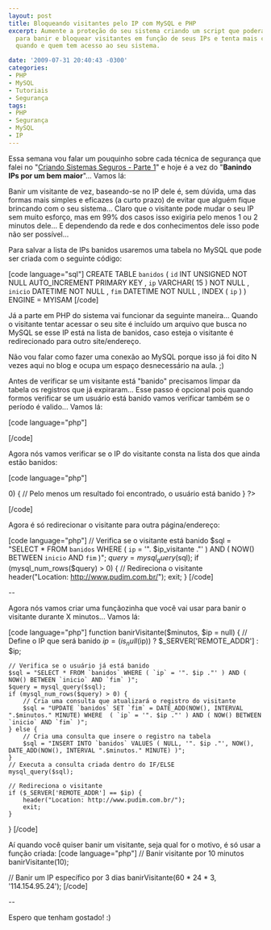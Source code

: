 ```yaml
---
layout: post
title: Bloqueando visitantes pelo IP com MySQL e PHP
excerpt: Aumente a proteção do seu sistema criando um script que poderá ser usado
  para banir e bloquear visitantes em função de seus IPs e tenta mais controle sobre
  quando e quem tem acesso ao seu sistema.

date: '2009-07-31 20:40:43 -0300'
categories:
- PHP
- MySQL
- Tutoriais
- Segurança
tags:
- PHP
- Segurança
- MySQL
- IP
---
```

Essa semana vou falar um pouquinho sobre cada técnica de segurança que falei no "[Criando Sistemas Seguros - Parte 1](/criando-sistemas-seguros-parte-1)" e hoje é a vez do "<strong>Banindo IPs por um bem maior</strong>"... Vamos lá:

Banir um visitante de vez, baseando-se no IP dele é, sem dúvida, uma das formas mais simples e eficazes (a curto prazo) de evitar que alguém fique brincando com o seu sistema... Claro que o visitante pode mudar o seu IP sem muito esforço, mas em 99% dos casos isso exigiria pelo menos 1 ou 2 minutos dele... E dependendo da rede e dos conhecimentos dele isso pode não ser possível...

Para salvar a lista de IPs banidos usaremos uma tabela no MySQL que pode ser criada com o seguinte código:


[code language="sql"]
CREATE TABLE `banidos` (
	`id` INT UNSIGNED NOT NULL AUTO_INCREMENT PRIMARY KEY ,
	`ip` VARCHAR( 15 ) NOT NULL ,
	`inicio` DATETIME NOT NULL ,
	`fim` DATETIME NOT NULL ,
	INDEX ( `ip` )
) ENGINE = MYISAM
[/code]

Já a parte em PHP do sistema vai funcionar da seguinte maneira... Quando o visitante tentar acessar o seu site é incluído um arquivo que busca no MySQL se esse IP está na lista de banidos, caso esteja o visitante é redirecionado para outro site/endereço.

Não vou falar como fazer uma conexão ao MySQL porque isso já foi dito N vezes aqui no blog e ocupa um espaço desnecessário na aula. ;)

Antes de verificar se um visitante está "banido" precisamos limpar da tabela os registros que já expiraram... Esse passo é opcional pois quando formos verificar se um usuário está banido vamos verificar também se o período é valido... Vamos lá:


[code language="php"]
<?php

// Inclui o arquivo que faz a conexão com o banco de dados
require_once('mysql.php');

// IP do visitante para uso futuro
$ip_visitante = $_SERVER['REMOTE_ADDR'];

// Deleta os registros que já expiraram, esse passo é opcional!
$sql = "DELETE FROM `banidos` WHERE ( `fim` <= NOW() )";
mysql_query($sql);

?>
[/code]

Agora nós vamos verificar se o IP do visitante consta na lista dos que ainda estão banidos:


[code language="php"]
<?php

// Inclui o arquivo que faz a conexão com o banco de dados
require_once('mysql.php');

// IP do visitante para uso futuro
$ip_visitante = $_SERVER['REMOTE_ADDR'];

// Deleta os registros que já expiraram, esse passo é opcional!
$sql = "DELETE FROM `banidos` WHERE ( `fim` <= NOW() )";
mysql_query($sql);

// Verifica se o visitante está banido
$sql = "SELECT * FROM `banidos` WHERE ( `ip` = '". $ip_visitante ."' ) AND ( NOW() BETWEEN `inicio` AND `fim` )";
$query = mysql_query($sql);
if (mysql_num_rows($query) > 0) {
	// Pelo menos um resultado foi encontrado, o usuário está banido
}

?>
[/code]

Agora é só redirecionar o visitante para outra página/endereço:


[code language="php"]
// Verifica se o visitante está banido
$sql = "SELECT * FROM `banidos` WHERE ( `ip` = '". $ip_visitante ."' ) AND ( NOW() BETWEEN `inicio` AND `fim` )";
$query = mysql_query($sql);
if (mysql_num_rows($query) > 0) {
	// Redireciona o visitante
	header("Location: http://www.pudim.com.br/");
	exit;
}
[/code]

--

Agora nós vamos criar uma funçãozinha que você vai usar para banir o visitante durante X minutos... Vamos lá:


[code language="php"]
function banirVisitante($minutos, $ip = null) {
	// Define o IP que será banido
	$ip = (is_null($ip)) ? $_SERVER['REMOTE_ADDR'] : $ip;

	// Verifica se o usuário já está banido
	$sql = "SELECT * FROM `banidos` WHERE ( `ip` = '". $ip ."' ) AND ( NOW() BETWEEN `inicio` AND `fim` )";
	$query = mysql_query($sql);
	if (mysql_num_rows($query) > 0) {
		// Cria uma consulta que atualizará o registro do visitante
		$sql = "UPDATE `banidos` SET `fim` = DATE_ADD(NOW(), INTERVAL ".$minutos." MINUTE) WHERE  ( `ip` = '". $ip ."' ) AND ( NOW() BETWEEN `inicio` AND `fim` )";
	} else {
		// Cria uma consulta que insere o registro na tabela
		$sql = "INSERT INTO `banidos` VALUES ( NULL, '". $ip ."', NOW(), DATE_ADD(NOW(), INTERVAL ".$minutos." MINUTE) )";
	}
	// Executa a consulta criada dentro do IF/ELSE
	mysql_query($sql);

	// Redireciona o visitante
	if ($_SERVER['REMOTE_ADDR'] == $ip) {
		header("Location: http://www.pudim.com.br/");
		exit;
	}
}
[/code]

Aí quando você quiser banir um visitante, seja qual for o motivo, é só usar a função criada:
[code language="php"]
// Banir visitante por 10 minutos
banirVisitante(10);

// Banir um IP específico por 3 dias
banirVisitante(60 * 24 * 3, '114.154.95.24');  [/code]

--

Espero que tenham gostado! :)

